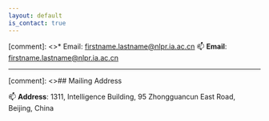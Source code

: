 ```yaml
---
layout: default
is_contact: true
---
```


[comment]: <>* Email: [firstname.lastname@nlpr.ia.ac.cn](mailto:firstname.lastname@nlpr.ia.ac.cn)
📫 **Email**: firstname.lastname@nlpr.ia.ac.cn

---

[comment]: <>## Mailing Address

📫 **Address**: 1311, Intelligence Building, 95 Zhongguancun East Road, Beijing, China


